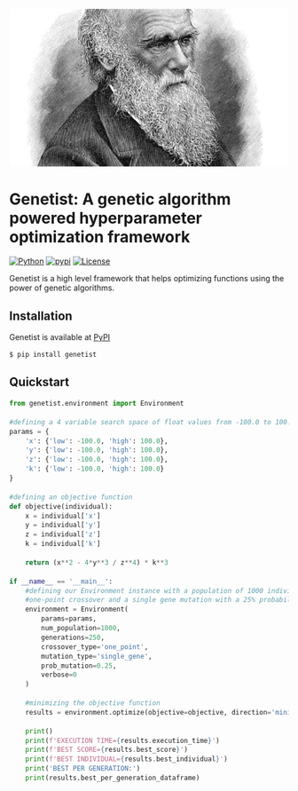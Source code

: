 ![alt text](https://github.com/unaiLopez/darwin/blob/master/doc/images/darwin.jpg?raw=true)

# Genetist: A genetic algorithm powered hyperparameter optimization framework
[![Python](https://img.shields.io/badge/python-3.6%20%7C%203.7%20%7C%203.8%20%7C%203.9%20%7C%203.10-blue)](https://www.python.org)
[![pypi](https://img.shields.io/pypi/v/genetist.svg)](https://pypi.python.org/pypi/genetist)
[![License](https://img.shields.io/badge/License-MIT-blue.svg)](https://opensource.org/licenses/MIT)

Genetist is a high level framework that helps optimizing functions using the power of genetic algorithms.

## Installation
Genetist is available at [PyPI](https://pypi.org/project/genetist/)
```
$ pip install genetist
```
## Quickstart

```python
from genetist.environment import Environment

#defining a 4 variable search space of float values from -100.0 to 100.0
params = {
    'x': {'low': -100.0, 'high': 100.0},
    'y': {'low': -100.0, 'high': 100.0},
    'z': {'low': -100.0, 'high': 100.0},
    'k': {'low': -100.0, 'high': 100.0}
}

#defining an objective function
def objective(individual):
    x = individual['x']
    y = individual['y']
    z = individual['z']
    k = individual['k']
    
    return (x**2 - 4*y**3 / z**4) * k**3

if __name__ == '__main__':
    #defining our Environment instance with a population of 1000 individuals, 250 generation,
    #one-point crossover and a single gene mutation with a 25% probability of mutation
    environment = Environment(
        params=params,
        num_population=1000,
        generations=250,
        crossover_type='one_point',
        mutation_type='single_gene',
        prob_mutation=0.25,
        verbose=0
    )

    #minimizing the objective function
    results = environment.optimize(objective=objective, direction='minimize')

    print()
    print(f'EXECUTION TIME={results.execution_time}')
    print(f'BEST SCORE={results.best_score}')
    print(f'BEST INDIVIDUAL={results.best_individual}')
    print('BEST PER GENERATION:')
    print(results.best_per_generation_dataframe)
```